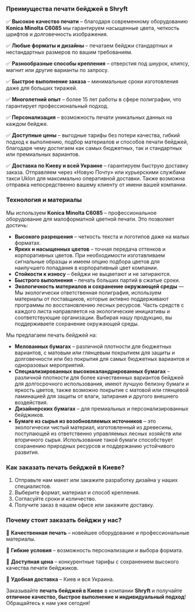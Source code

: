 ### Преимущества печати бейджей в Shryft

✅ **Высокое качество печати** – благодаря современному оборудованию **Konica Minolta C6085** мы гарантируем насыщенные цвета, четкость шрифтов и долговечность изображения.

✅ **Любые форматы и дизайны** – печатаем бейджи стандартных и нестандартных размеров по вашим требованиям.

✅ **Разнообразные способы крепления** – отверстия под шнурок, клипсу, магнит или другие варианты по запросу.

✅ **Быстрое выполнение заказа** – минимальные сроки изготовления даже для больших тиражей.

✅ **Многолетний опыт** – более 15 лет работы в сфере полиграфии, что гарантирует профессиональный подход.

✅ **Персонализация** – возможность печати уникальных данных на каждом бейдже.

✅ **Доступные цены** – выгодные тарифы без потери качества, гибкий подход к выполнению, подбор материалов и способов печати бейджей, благодаря чему достигаем как самых бюджетных, так и стандартных или премиальных вариантов.

✅ **Доставка по Киеву и всей Украине** – гарантируем быструю доставку заказа. Отправляем через «Новую Почту» или курьерскими службами такси Uklon для максимально оперативной доставки. Также возможна отправка непосредственно вашему клиенту от имени вашей компании.

### Технология и материалы

Мы используем **Konica Minolta C6085** – профессиональное оборудование для малоформатной цветной печати. Это позволяет достичь:

* **Высокого разрешения** – четкость текста и логотипов даже на малых форматах.
* **Ярких и насыщенных цветов** – точная передача оттенков и корпоративных цветов. При необходимости изготавливаем сигнальные образцы и имеем опцию подбора цветов для наилучшего попадания в корпоративный цвет компании.
* **Стойкости к износу** – бейджи не выцветают и не затираются.
* **Быстрого выполнения** – печать больших партий в сжатые сроки.
* **Экологичность материалов и сохранение окружающей среды** — Мы экологически ответственная полиграфия, используем материалы от поставщиков, которые активно поддерживают программы по восстановлению лесных ресурсов. Часть средств с каждого листа направляется на экологические инициативы и соответствующие организации. Выбирая нашу продукцию, вы поддерживаете сохранение окружающей среды.

Мы предлагаем печать бейджей на:

* **Мелованных бумагах** – различной плотности для бюджетных вариантов, с матовым или глянцевым покрытием для защиты и долговечности или без покрытия для самых бюджетных вариантов и одноразовых мероприятий.
* **Специализированных высококаландрированных бумагах** – различной плотности для более качественных вариантов бейджей для долгосрочного использования, имеют лучшую белизну бумаги и яркость цветов, также возможно покрытие с матовой или глянцевой ламинацией для защиты от влаги, затирания и другого внешнего воздействия.
* **Дизайнерских бумагах** – для премиальных и персонализированных бейджиков.
* **Бумаге из сырья из возобновляемых источников** – это экологически чистый материал, изготовленный из древесины, поступающей из ответственно управляемых лесных хозяйств или вторичного сырья. Использование такой бумаги способствует сохранению природных ресурсов и поддержанию устойчивого развития.

### Как заказать печать бейджей в Киеве?

1. Отправьте нам макет или закажите разработку дизайна у наших специалистов.
2. Выберите формат, материал и способ крепления.
3. Согласуйте сроки и количество.
4. Получите заказ в нашем офисе или закажите доставку.

### Почему стоит заказать бейджи у нас?

📌 **Качественная печать** – новейшее оборудование и профессиональные материалы.

📌 **Гибкие условия** – возможность персонализации и выбора формата.

📌 **Доступная цена** – конкурентные тарифы с сохранением высокого качества печати бейджиков.

📌 **Удобная доставка** – Киев и вся Украина.

Заказывайте **печать бейджей в Киеве** в компании **Shryft** и получайте **отличное качество, быстрое выполнение и индивидуальный подход**! Обращайтесь к нам уже сегодня!
